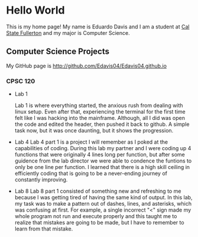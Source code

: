 # Hello World

This is my home page! My name is Eduardo Davis and I am a student at [Cal State Fullerton](http://www.fullerton.edu/) and my major is Computer Science.

## Computer Science Projects

My GitHub page is http://github.com/Edavis04/Edavis04.github.io

### CPSC 120

* Lab 1

    Lab 1 is where everything started, the anxious rush from dealing with linux setup. Even after that, experiencing the terminal for the first time felt like I was hacking into the mainframe. Although, all I did was open the code and edited the header, then pushed it back to github. A simple task now, but it was once daunting, but it shows the progression.

* Lab 4
    Lab 4 part 1 is a project I will remember as I poked at the capabilities of coding. During this lab my partner and I were coding up 4 functions that were originally 4 lines long per function, but after some guidence from the lab director we were able to condence the funtions to only be one line per function. I learned that there is a high skill ceiling in efficiently coding that is going to be a never-ending journey of constantly improving.

* Lab 8 
    Lab 8 part 1 consisted of something new and refreshing to me because I was getting tired of having the same kind of output. In this lab, my task was to make a pattern out of dashes, lines, and asterisks, which was confusing at first. For example, a single incorrect "<" sign made my whole program not run and execute properly and this taught me to realize that mistakes are going to be made, but I have to remember to learn from that mistake.